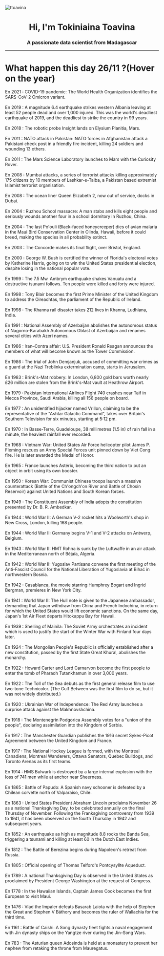 
<p align="left"> <img src="https://komarev.com/ghpvc/?username=ttoavina&label=Profile%20views&color=0e75b6&style=flat" alt="ttoavina" /> </p>
<h1 align="center">Hi, I'm Tokiniaina Toavina</h1>
<h3 align="center">A passionate data scientist from Madagascar</h3>
    
<hr/>
<h1> What happen this day 26/11 ?(Hover on the year)</h1>

En 2021 : COVID-19 pandemic: The World Health Organization identifies the SARS-CoV-2 Omicron variant.
<br/><br/>
En 2019 : A magnitude 6.4 earthquake strikes western Albania leaving at least 52 people dead and over 1,000 injured. This was the world's deadliest earthquake of 2019, and the deadliest to strike the country in 99 years.
<br/><br/>
En 2018 : The robotic probe Insight lands on Elysium Planitia, Mars.
<br/><br/>
En 2011 : NATO attack in Pakistan: NATO forces in Afghanistan attack a Pakistani check post in a friendly fire incident, killing 24 soldiers and wounding 13 others.
<br/><br/>
En 2011 : The Mars Science Laboratory launches to Mars with the Curiosity Rover.
<br/><br/>
En 2008 : Mumbai attacks, a series of terrorist attacks killing approximately 175 citizens by 10 members of Lashkar-e-Taiba, a Pakistan based extremist Islamist terrorist organisation.
<br/><br/>
En 2008 : The ocean liner Queen Elizabeth 2, now out of service, docks in Dubai.
<br/><br/>
En 2004 : Ruzhou School massacre: A man stabs and kills eight people and seriously wounds another four in a school dormitory in Ruzhou, China.
<br/><br/>
En 2004 : The last Poʻouli (Black-faced honeycreeper) dies of avian malaria in the Maui Bird Conservation Center in Olinda, Hawaii, before it could breed, making the species in all probability extinct.
<br/><br/>
En 2003 : The Concorde makes its final flight, over Bristol, England.
<br/><br/>
En 2000 : George W. Bush is certified the winner of Florida's electoral votes by Katherine Harris, going on to win the United States presidential election, despite losing in the national popular vote.
<br/><br/>
En 1999 : The 7.5 Mw  Ambrym earthquake shakes Vanuatu and a destructive tsunami follows. Ten people were killed and forty were injured.
<br/><br/>
En 1998 : Tony Blair becomes the first Prime Minister of the United Kingdom to address the Oireachtas, the parliament of the Republic of Ireland.
<br/><br/>
En 1998 : The Khanna rail disaster takes 212 lives in Khanna, Ludhiana, India.
<br/><br/>
En 1991 : National Assembly of Azerbaijan abolishes the autonomous status of Nagorno-Karabakh Autonomous Oblast of Azerbaijan and renames several cities with Azeri names.
<br/><br/>
En 1986 : Iran–Contra affair: U.S. President Ronald Reagan announces the members of what will become known as the Tower Commission.
<br/><br/>
En 1986 : The trial of John Demjanjuk, accused of committing war crimes as a guard at the Nazi Treblinka extermination camp, starts in Jerusalem.
<br/><br/>
En 1983 : Brink's-Mat robbery: In London, 6,800 gold bars worth nearly £26 million are stolen from the Brink's-Mat vault at Heathrow Airport.
<br/><br/>
En 1979 : Pakistan International Airlines Flight 740 crashes near Taif in Mecca Province, Saudi Arabia, killing all 156 people on board.
<br/><br/>
En 1977 : An unidentified hijacker named Vrillon, claiming to be the representative of the "Ashtar Galactic Command", takes over Britain's Southern Television for six minutes, starting at 5:12 pm.
<br/><br/>
En 1970 : In Basse-Terre, Guadeloupe, 38 millimetres (1.5 in) of rain fall in a minute, the heaviest rainfall ever recorded.
<br/><br/>
En 1968 : Vietnam War: United States Air Force helicopter pilot James P. Fleming rescues an Army Special Forces unit pinned down by Viet Cong fire. He is later awarded the Medal of Honor.
<br/><br/>
En 1965 : France launches Astérix, becoming the third nation to put an object in orbit using its own booster.
<br/><br/>
En 1950 : Korean War: Communist Chinese troops launch a massive counterattack (Battle of the Ch'ongch'on River and Battle of Chosin Reservoir) against United Nations and South Korean forces.
<br/><br/>
En 1949 : The Constituent Assembly of India adopts the constitution presented by Dr. B. R. Ambedkar.
<br/><br/>
En 1944 : World War II: A German V-2 rocket hits a Woolworth's shop in New Cross, London, killing 168 people.
<br/><br/>
En 1944 : World War II: Germany begins V-1 and V-2 attacks on Antwerp, Belgium.
<br/><br/>
En 1943 : World War II: HMT Rohna is sunk by the Luftwaffe in an air attack in the Mediterranean north of Béjaïa, Algeria.
<br/><br/>
En 1942 : World War II: Yugoslav Partisans convene the first meeting of the Anti-Fascist Council for the National Liberation of Yugoslavia at Bihać in northwestern Bosnia.
<br/><br/>
En 1942 : Casablanca, the movie starring Humphrey Bogart and Ingrid Bergman, premieres in New York City.
<br/><br/>
En 1941 : World War II: The Hull note is given to the Japanese ambassador, demanding that Japan withdraw from China and French Indochina, in return for which the United States would lift economic sanctions. On the same day, Japan's 1st Air Fleet departs Hitokappu Bay for Hawaii.
<br/><br/>
En 1939 : Shelling of Mainila: The Soviet Army orchestrates an incident which is used to justify the start of the Winter War with Finland four days later.
<br/><br/>
En 1924 : The Mongolian People's Republic is officially established after a new constitution, passed by the first State Great Khural, abolishes the monarchy.
<br/><br/>
En 1922 : Howard Carter and Lord Carnarvon become the first people to enter the tomb of Pharaoh Tutankhamun in over 3,000 years.
<br/><br/>
En 1922 : The Toll of the Sea debuts as the first general release film to use two-tone Technicolor. (The Gulf Between was the first film to do so, but it was not widely distributed.)
<br/><br/>
En 1920 : Ukrainian War of Independence: The Red Army launches a surprise attack against the Makhnovshchina.
<br/><br/>
En 1918 : The Montenegrin Podgorica Assembly votes for a "union of the people", declaring assimilation into the Kingdom of Serbia.
<br/><br/>
En 1917 : The Manchester Guardian publishes the 1916 secret Sykes-Picot Agreement between the United Kingdom and France.
<br/><br/>
En 1917 : The National Hockey League is formed, with the Montreal Canadiens, Montreal Wanderers, Ottawa Senators, Quebec Bulldogs, and Toronto Arenas as its first teams.
<br/><br/>
En 1914 : HMS Bulwark is destroyed by a large internal explosion with the loss of 741 men while at anchor near Sheerness.
<br/><br/>
En 1865 : Battle of Papudo: A Spanish navy schooner is defeated by a Chilean corvette north of Valparaíso, Chile.
<br/><br/>
En 1863 : United States President Abraham Lincoln proclaims November 26 as a national Thanksgiving Day, to be celebrated annually on the final Thursday of November.  Following the Franksgiving controversy from 1939 to 1941, it has been observed on the fourth Thursday in 1942 and subsequent years.
<br/><br/>
En 1852 : An earthquake as high as magnitude 8.8 rocks the Banda Sea, triggering a tsunami and killing at least 60 in the Dutch East Indies.
<br/><br/>
En 1812 : The Battle of Berezina begins during Napoleon's retreat from Russia.
<br/><br/>
En 1805 : Official opening of Thomas Telford's Pontcysyllte Aqueduct.
<br/><br/>
En 1789 : A national Thanksgiving Day is observed in the United States as proclaimed by President George Washington at the request of Congress.
<br/><br/>
En 1778 : In the Hawaiian Islands, Captain James Cook becomes the first European to visit Maui.
<br/><br/>
En 1476 : Vlad the Impaler defeats Basarab Laiota with the help of Stephen the Great and Stephen V Báthory and becomes the ruler of Wallachia for the third time.
<br/><br/>
En 1161 : Battle of Caishi: A Song dynasty fleet fights a naval engagement with Jin dynasty ships on the Yangtze river during the Jin–Song Wars.
<br/><br/>
En 783 : The Asturian queen Adosinda is held at a monastery to prevent her nephew from retaking the throne from Mauregatus.
<br/><br/>
